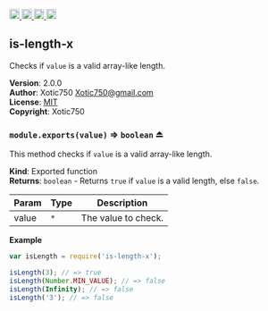 <a href="https://travis-ci.org/Xotic750/is-length-x"
   title="Travis status">
<img
   src="https://travis-ci.org/Xotic750/is-length-x.svg?branch=master"
   alt="Travis status" height="18"/>
</a>
<a href="https://david-dm.org/Xotic750/is-length-x"
   title="Dependency status">
<img src="https://david-dm.org/Xotic750/is-length-x.svg"
   alt="Dependency status" height="18"/>
</a>
<a href="https://david-dm.org/Xotic750/is-length-x#info=devDependencies"
   title="devDependency status">
<img src="https://david-dm.org/Xotic750/is-length-x/dev-status.svg"
   alt="devDependency status" height="18"/>
</a>
<a href="https://badge.fury.io/js/is-length-x" title="npm version">
<img src="https://badge.fury.io/js/is-length-x.svg"
   alt="npm version" height="18"/>
</a>
<a name="module_is-length-x"></a>

## is-length-x
Checks if `value` is a valid array-like length.

**Version**: 2.0.0  
**Author**: Xotic750 <Xotic750@gmail.com>  
**License**: [MIT](&lt;https://opensource.org/licenses/MIT&gt;)  
**Copyright**: Xotic750  
<a name="exp_module_is-length-x--module.exports"></a>

### `module.exports(value)` ⇒ <code>boolean</code> ⏏
This method checks if `value` is a valid array-like length.

**Kind**: Exported function  
**Returns**: <code>boolean</code> - Returns `true` if `value` is a valid length, else `false`.  

| Param | Type | Description |
| --- | --- | --- |
| value | <code>\*</code> | The value to check. |

**Example**  
```js
var isLength = require('is-length-x');

isLength(3); // => true
isLength(Number.MIN_VALUE); // => false
isLength(Infinity); // => false
isLength('3'); // => false
```
